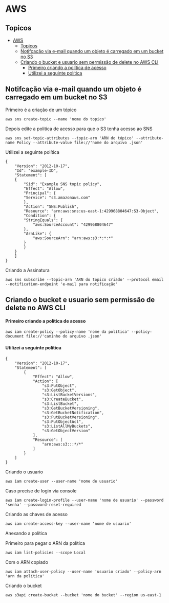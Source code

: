 # AWS

## Topicos 
- [AWS](#aws)
  - [Topicos](#topicos)
  - [Notifcação via e-mail quando um objeto é carregado em um bucket no S3](#notifcação-via-e-mail-quando-um-objeto-é-carregado-em-um-bucket-no-s3)
  - [Criando o bucket e usuario sem permissão de delete no AWS CLI](#criando-o-bucket-e-usuario-sem-permissão-de-delete-no-aws-cli)
      - [Primeiro criando a política de acesso](#primeiro-criando-a-política-de-acesso)
      - [Utilizei a  seguinte política](#utilizei-a--seguinte-política)

## Notifcação via e-mail quando um objeto é carregado em um bucket no S3

Primeiro é a criação de um tópico 

    aws sns create-topic --name 'nome do topico'

Depois edite a politica de acesso para que o S3 tenha acesso ao SNS

    aws sns set-topic-attributes --topic-arn 'ARN do tópico' --attribute-name Policy --attribute-value file://'nome do arquivo .json'

Utilizei a seguinte política

    {
        "Version": "2012-10-17",
        "Id": "example-ID",
        "Statement": [
        {
            "Sid": "Example SNS topic policy",
            "Effect": "Allow",
            "Principal": {
            "Service": "s3.amazonaws.com"
            },
            "Action": "SNS:Publish",
            "Resource": "arn:aws:sns:us-east-1:429968804647:S3-Object",
            "Condition": {
            "StringEquals": {
                "aws:SourceAccount": "429968804647"
            },
            "ArnLike": {
                "aws:SourceArn": "arn:aws:s3:*:*:*"
            }
            }
        }
        ]
    }
    
Criando a Assinatura

    aws sns subscribe --topic-arn 'ARN do topico criado' --protocol email --notification-endpoint 'e-mail para notificação'

## Criando o bucket e usuario sem permissão de delete no AWS CLI

#### Primeiro criando a política de acesso

    aws iam create-policy --policy-name 'nome da política' --policy-document file://'caminho do arquivo .json'

#### Utilizei a  seguinte política

    {
        "Version": "2012-10-17",
        "Statement": [
            {
                "Effect": "Allow",
                "Action": [
                    "s3:PutObject",
                    "s3:GetObject",
                    "s3:ListBucketVersions",
                    "s3:CreateBucket",
                    "s3:ListBucket",
                    "s3:GetBucketVersioning",
                    "s3:GetBucketNotification",
                    "s3:PutBucketVersioning",
                    "s3:PutObjectAcl",
                    "s3:ListAllMyBuckets",
                    "s3:GetObjectVersion"
                ],
                "Resource": [
                    "arn:aws:s3:::*/*"                
                ]
            }
        ]
    }

Criando o usuario 

    aws iam create-user --user-name 'nome de usuario'

Caso precise de login via console

    aws iam create-login-profile --user-name 'nome de usuario' --password 'senha' --password-reset-required    

Criando as chaves de acesso

    aws iam create-access-key --user-name 'nome de usuario'


Anexando a política

Primeiro para pegar o ARN da política
 
    aws iam list-policies --scope Local 
Com o ARN copiado 
 
    aws iam attach-user-policy --user-name 'usuario criado' --policy-arn 'arn da política'

Criando o bucket
  
    aws s3api create-bucket --bucket 'nome do bucket' --region us-east-1



